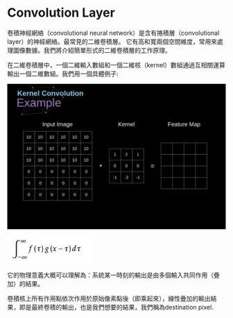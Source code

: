 # Convolution Layer

卷積神經網絡（convolutional neural network）是含有捲積層（convolutional layer）的神經網絡。最常見的二維卷積層。
它有高和寬兩個空間維度，常用來處理圖像數據。我們將介紹簡單形式的二維卷積層的工作原理。

在二維卷積層中，一個二維輸入數組和一個二維核（kernel）數組通過互相關運算輸出一個二維數組。我們用一個具體例子:

![image](https://github.com/rockuass1235/deep-learning/blob/master/images/conv.gif)

![image](https://github.com/rockuass1235/deep-learning/blob/master/images/conv_formula.jpg)

它的物理意義大概可以理解為：系統某一時刻的輸出是由多個輸入共同作用（疊加）的結果。

卷積核上所有作用點依次作用於原始像素點後（即乘起來），線性疊加的輸出結果，即是最終卷積的輸出，也是我們想要的結果，我們稱為destination pixel.

